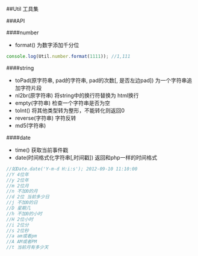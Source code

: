 ##Util
工具集

###API

####number

* format()  为数字添加千分位
```js
console.log(Util.number.format(1111)); //1,111
```

####string

* toPad(原字符串, pad的字符串, pad的次数[, 是否左边pad])  为一个字符串追加字符片段 
* nl2br(原字符串)  将string中的换行符替换为 html换行
* empty(字符串)  检查一个字符串是否为空
* toInt() 将其他类型转为整形，不能转化则返回0
* reverse(字符串)  字符反转
* md5(字符串)


####date

* time() 获取当前事件戳
* date(时间格式化字符串[,时间戳]) 返回和php一样的时间格式

```js
//如Date.date('Y-m-d H:i:s'); 2012-09-10 11:10:00
//Y 4位年
//y 2位年
//m 2位月
//n 不加0的月
//d 2位 当前多少日
//j 不加0的日
//D 星期几
//h 不加0的小时
//H 2位小时
//i 2位分
//s 2位秒
//a am或者pm
//A AM或者PM
//t 当前月有多少天
```
